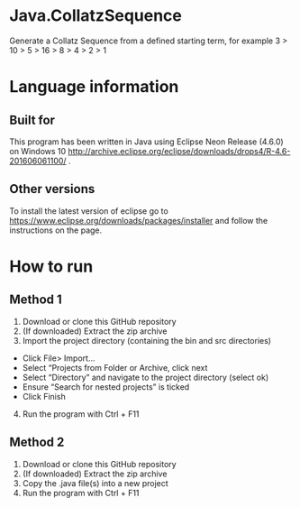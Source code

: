 # Java.CollatzSequence
Generate a Collatz Sequence from a defined starting term, for example 3 > 10 > 5 > 16 > 8 > 4 > 2 > 1
# Language information 
## Built for
This program has been written in Java using Eclipse Neon Release (4.6.0) on Windows 10 http://archive.eclipse.org/eclipse/downloads/drops4/R-4.6-201606061100/ .
## Other versions
To install the latest version of eclipse go to https://www.eclipse.org/downloads/packages/installer and follow the instructions on the page.
# How to run
## Method 1 
1. Download or clone this GitHub repository 
2. (If downloaded) Extract the zip archive
3. Import the project directory (containing the bin and src directories)
- Click File> Import…
- Select “Projects from Folder or Archive, click next
- Select “Directory” and navigate to the project directory (select ok) 
- Ensure “Search for nested projects” is ticked
- Click Finish
4. Run the program with Ctrl + F11
## Method 2
1. Download or clone this GitHub repository 
2. (If downloaded) Extract the zip archive
3. Copy the .java file(s) into a new project
4. Run the program with Ctrl + F11
